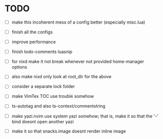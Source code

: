 # TODO

- [ ] make this incoherent mess of a config better (especially misc.lua)

- [ ] finish all the configs

- [ ] improve performance

- [ ] finish todo-comments luasnip

- [ ] for nixd make it not break whenever not provided home-manager options

- [ ] also make nixd only look at root_dir for the above

- [ ] consider a separate lock folder

- [ ] make VimTex TOC use trouble somehow

- [ ] ts-autotag and also ts-context/commentstring

- [ ] make yazi.nvim use system yazi somehow; that is, make it so that the '-'
  bind doesnt open another yazi

- [ ] make it so that snacks.image doesnt render inline image
